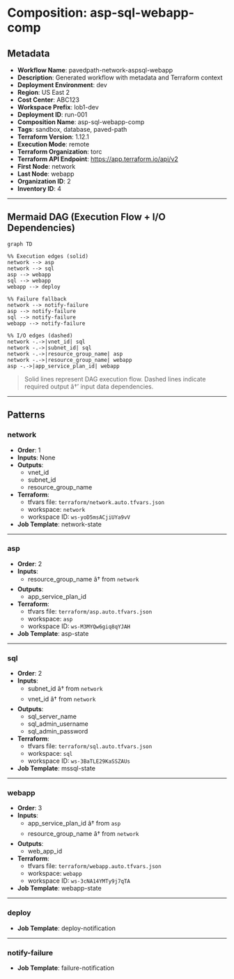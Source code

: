 # Composition: asp-sql-webapp-comp

## Metadata
- **Workflow Name**: pavedpath-network-aspsql-webapp
- **Description**: Generated workflow with metadata and Terraform context
- **Deployment Environment**: dev
- **Region**: US East 2
- **Cost Center**: ABC123
- **Workspace Prefix**: lob1-dev
- **Deployment ID**: run-001
- **Composition Name**: asp-sql-webapp-comp
- **Tags**: sandbox, database, paved-path
- **Terraform Version**: 1.12.1
- **Execution Mode**: remote
- **Terraform Organization**: torc
- **Terraform API Endpoint**: https://app.terraform.io/api/v2
- **First Node**: network
- **Last Node**: webapp
- **Organization ID**: 2
- **Inventory ID**: 4

---

## Mermaid DAG (Execution Flow + I/O Dependencies)

```mermaid
graph TD

%% Execution edges (solid)
network --> asp
network --> sql
asp --> webapp
sql --> webapp
webapp --> deploy

%% Failure fallback
network --> notify-failure
asp --> notify-failure
sql --> notify-failure
webapp --> notify-failure

%% I/O edges (dashed)
network -.->|vnet_id| sql
network -.->|subnet_id| sql
network -.->|resource_group_name| asp
network -.->|resource_group_name| webapp
asp -.->|app_service_plan_id| webapp
```

> Solid lines represent DAG execution flow. Dashed lines indicate required output â†’ input data dependencies.

---

## Patterns

### network
- **Order**: 1
- **Inputs**: None
- **Outputs**:
  - vnet_id
  - subnet_id
  - resource_group_name
- **Terraform**:
  - tfvars file: `terraform/network.auto.tfvars.json`
  - workspace: `network`
  - workspace ID: `ws-yoD5msACjiUYa9vV`
- **Job Template**: network-state

---

### asp
- **Order**: 2
- **Inputs**:
  - resource_group_name â† from `network`
- **Outputs**:
  - app_service_plan_id
- **Terraform**:
  - tfvars file: `terraform/asp.auto.tfvars.json`
  - workspace: `asp`
  - workspace ID: `ws-M3MYQw6giq8qYJAH`
- **Job Template**: asp-state

---

### sql
- **Order**: 2
- **Inputs**:
  - subnet_id â† from `network`
  - vnet_id â† from `network`
- **Outputs**:
  - sql_server_name
  - sql_admin_username
  - sql_admin_password
- **Terraform**:
  - tfvars file: `terraform/sql.auto.tfvars.json`
  - workspace: `sql`
  - workspace ID: `ws-3BaTLE29KaSSZAUs`
- **Job Template**: mssql-state

---

### webapp
- **Order**: 3
- **Inputs**:
  - app_service_plan_id â† from `asp`
  - resource_group_name â† from `network`
- **Outputs**:
  - web_app_id
- **Terraform**:
  - tfvars file: `terraform/webapp.auto.tfvars.json`
  - workspace: `webapp`
  - workspace ID: `ws-3cNA14YMTy9j7qTA`
- **Job Template**: webapp-state

---

### deploy
- **Job Template**: deploy-notification

---

### notify-failure
- **Job Template**: failure-notification
